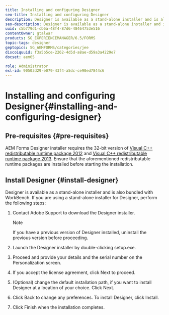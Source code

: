 ```yaml
---
title: Installing and configuring Designer
seo-title: Installing and configuring Designer
description: Designer is available as a stand-alone installer and is also bundled with Workbench. Learn how to install stand-alone Designer.  
seo-description: Designer is available as a stand-alone installer and is also bundled with Workbench. Learn how to install stand-alone Designer.  
uuid: c5b779d1-cb6a-48f4-87d6-48464753e516
contentOwner: gtalwar
products: SG_EXPERIENCEMANAGER/6.5/FORMS
topic-tags: designer
geptopics: SG_AEMFORMS/categories/jee
discoiquuid: f3a5b5ce-2262-4d5d-a8ae-d59a3a4229e7
docset: aem65

role: Administrator
exl-id: 90503d29-e079-43f4-a5dc-ce90ed7844c6
---
```

# Installing and configuring Designer{#installing-and-configuring-designer}

## Pre-requisites {#pre-requisites}

AEM Forms Designer installer requires the 32-bit version of [Visual C++ redistributable runtime package 2012](https://support.microsoft.com/en-in/help/2977003/the-latest-supported-visual-c-downloads) and [Visual C++ redistributable runtime package 2013](https://support.microsoft.com/en-in/help/3179560/update-for-visual-c-2013-and-visual-c-redistributable-package). Ensure that the aforementioned redistributable runtime packages are installed before starting the installation.

## Install Designer {#install-designer}

Designer is available as a stand-alone installer and is also bundled with WorkBench. If you are using a stand-alone installer for Designer, perform the following steps:

1. Contact Adobe Support to download the Designer installer.

   >[!NOTE]
   >
   >If you have a previous version of Designer installed, uninstall the previous version before proceeding.

1. Launch the Designer installer by double-clicking setup.exe.
1. Proceed and provide your details and the serial number on the Personalization screen.
1. If you accept the license agreement, click Next to proceed.
1. (Optional) change the default installation path, if you want to install Designer at a location of your choice. Click Next.
1. Click Back to change any preferences. To install Designer, click Install.
1. Click Finish when the installation completes.
